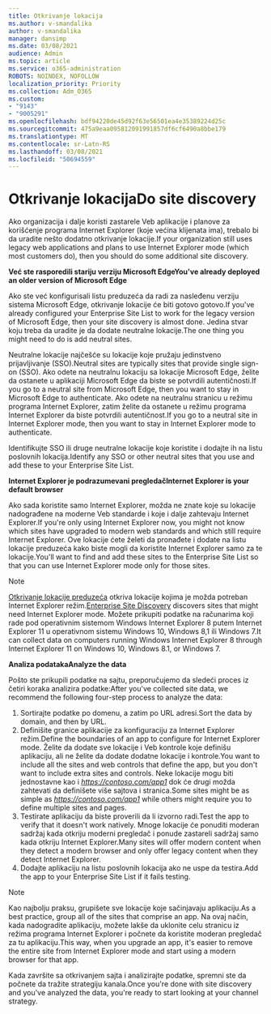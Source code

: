 ```yaml
---
title: Otkrivanje lokacija
ms.author: v-smandalika
author: v-smandalika
manager: dansimp
ms.date: 03/08/2021
audience: Admin
ms.topic: article
ms.service: o365-administration
ROBOTS: NOINDEX, NOFOLLOW
localization_priority: Priority
ms.collection: Adm_O365
ms.custom:
- "9143"
- "9005291"
ms.openlocfilehash: bdf94220de45d92f63e56501ea4e35389224d25c
ms.sourcegitcommit: 475a9eaa095812091991857df6cf6490a8bbe179
ms.translationtype: MT
ms.contentlocale: sr-Latn-RS
ms.lasthandoff: 03/08/2021
ms.locfileid: "50694559"
---
```

# <a name="do-site-discovery"></a><span data-ttu-id="3b2d3-102">Otkrivanje lokacija</span><span class="sxs-lookup"><span data-stu-id="3b2d3-102">Do site discovery</span></span>

<span data-ttu-id="3b2d3-103">Ako organizacija i dalje koristi zastarele Veb aplikacije i planove za korišćenje programa Internet Explorer (koje većina klijenata ima), trebalo bi da uradite nešto dodatno otkrivanje lokacije.</span><span class="sxs-lookup"><span data-stu-id="3b2d3-103">If your organization still uses legacy web applications and plans to use Internet Explorer mode (which most customers do), then you should do some additional site discovery.</span></span>

<span data-ttu-id="3b2d3-104">**Već ste rasporedili stariju verziju Microsoft Edge**</span><span class="sxs-lookup"><span data-stu-id="3b2d3-104">**You've already deployed an older version of Microsoft Edge**</span></span>

<span data-ttu-id="3b2d3-105">Ako ste već konfigurisali listu preduzeća da radi za nasleđenu verziju sistema Microsoft Edge, otkrivanje lokacije će biti gotovo gotovo.</span><span class="sxs-lookup"><span data-stu-id="3b2d3-105">If you've already configured your Enterprise Site List to work for the legacy version of Microsoft Edge, then your site discovery is almost done.</span></span> <span data-ttu-id="3b2d3-106">Jedina stvar koju treba da uradite je da dodate neutralne lokacije.</span><span class="sxs-lookup"><span data-stu-id="3b2d3-106">The one thing you might need to do is add neutral sites.</span></span>

<span data-ttu-id="3b2d3-107">Neutralne lokacije najčešće su lokacije koje pružaju jedinstveno prijavljivanje (SSO).</span><span class="sxs-lookup"><span data-stu-id="3b2d3-107">Neutral sites are typically sites that provide single sign-on (SSO).</span></span> <span data-ttu-id="3b2d3-108">Ako odete na neutralnu lokaciju sa lokacije Microsoft Edge, želite da ostanete u aplikaciji Microsoft Edge da biste se potvrdili autentičnosti.</span><span class="sxs-lookup"><span data-stu-id="3b2d3-108">If you go to a neutral site from Microsoft Edge, then you want to stay in Microsoft Edge to authenticate.</span></span> <span data-ttu-id="3b2d3-109">Ako odete na neutralnu stranicu u režimu programa Internet Explorer, zatim želite da ostanete u režimu programa Internet Explorer da biste potvrdili autentičnost.</span><span class="sxs-lookup"><span data-stu-id="3b2d3-109">If you go to a neutral site in Internet Explorer mode, then you want to stay in Internet Explorer mode to authenticate.</span></span>

<span data-ttu-id="3b2d3-110">Identifikujte SSO ili druge neutralne lokacije koje koristite i dodajte ih na listu poslovnih lokacija.</span><span class="sxs-lookup"><span data-stu-id="3b2d3-110">Identify any SSO or other neutral sites that you use and add these to your Enterprise Site List.</span></span>

<span data-ttu-id="3b2d3-111">**Internet Explorer je podrazumevani pregledač**</span><span class="sxs-lookup"><span data-stu-id="3b2d3-111">**Internet Explorer is your default browser**</span></span>

<span data-ttu-id="3b2d3-112">Ako sada koristite samo Internet Explorer, možda ne znate koje su lokacije nadograđene na moderne Veb standarde i koje i dalje zahtevaju Internet Explorer.</span><span class="sxs-lookup"><span data-stu-id="3b2d3-112">If you're only using Internet Explorer now, you might not know which sites have upgraded to modern web standards and which still require Internet Explorer.</span></span> <span data-ttu-id="3b2d3-113">Ove lokacije ćete želeti da pronađete i dodate na listu lokacije preduzeća kako biste mogli da koristite Internet Explorer samo za te lokacije.</span><span class="sxs-lookup"><span data-stu-id="3b2d3-113">You'll want to find and add these sites to the Enterprise Site List so that you can use Internet Explorer mode only for those sites.</span></span>

> [!NOTE]
> <span data-ttu-id="3b2d3-114">[Otkrivanje lokacije preduzeća](https://docs.microsoft.com/internet-explorer/ie11-deploy-guide/collect-data-using-enterprise-site-discovery) otkriva lokacije kojima je možda potreban Internet Explorer režim.</span><span class="sxs-lookup"><span data-stu-id="3b2d3-114">[Enterprise Site Discovery](https://docs.microsoft.com/internet-explorer/ie11-deploy-guide/collect-data-using-enterprise-site-discovery) discovers sites that might need Internet Explorer mode.</span></span> <span data-ttu-id="3b2d3-115">Možete prikupiti podatke na računarima koji rade pod operativnim sistemom Windows Internet Explorer 8 putem Internet Explorer 11 u operativnom sistemu Windows 10, Windows 8,1 ili Windows 7.</span><span class="sxs-lookup"><span data-stu-id="3b2d3-115">It can collect data on computers running Windows Internet Explorer 8 through Internet Explorer 11 on Windows 10, Windows 8.1, or Windows 7.</span></span>

<span data-ttu-id="3b2d3-116">**Analiza podataka**</span><span class="sxs-lookup"><span data-stu-id="3b2d3-116">**Analyze the data**</span></span>

<span data-ttu-id="3b2d3-117">Pošto ste prikupili podatke na sajtu, preporučujemo da sledeći proces iz četiri koraka analizira podatke:</span><span class="sxs-lookup"><span data-stu-id="3b2d3-117">After you've collected site data, we recommend the following four-step process to analyze the data:</span></span>
1. <span data-ttu-id="3b2d3-118">Sortirajte podatke po domenu, a zatim po URL adresi.</span><span class="sxs-lookup"><span data-stu-id="3b2d3-118">Sort the data by domain, and then by URL.</span></span>
2. <span data-ttu-id="3b2d3-119">Definišite granice aplikacije za konfiguraciju za Internet Explorer režim.</span><span class="sxs-lookup"><span data-stu-id="3b2d3-119">Define the boundaries of an app to configure for Internet Explorer mode.</span></span> <span data-ttu-id="3b2d3-120">Želite da dodate sve lokacije i Veb kontrole koje definišu aplikaciju, ali ne želite da dodate dodatne lokacije i kontrole.</span><span class="sxs-lookup"><span data-stu-id="3b2d3-120">You want to include all the sites and web controls that define the app, but you don't want to include extra sites and controls.</span></span> <span data-ttu-id="3b2d3-121">Neke lokacije mogu biti jednostavne kao i *https://contoso.com/app1* dok će drugi možda zahtevati da definišete više sajtova i stranica.</span><span class="sxs-lookup"><span data-stu-id="3b2d3-121">Some sites might be as simple as *https://contoso.com/app1* while others might require you to define multiple sites and pages.</span></span>
3. <span data-ttu-id="3b2d3-122">Testirate aplikaciju da biste proverili da li izvorno radi.</span><span class="sxs-lookup"><span data-stu-id="3b2d3-122">Test the app to verify that it doesn't work natively.</span></span> <span data-ttu-id="3b2d3-123">Mnoge lokacije će ponuditi moderan sadržaj kada otkriju moderni pregledač i ponude zastareli sadržaj samo kada otkriju Internet Explorer.</span><span class="sxs-lookup"><span data-stu-id="3b2d3-123">Many sites will offer modern content when they detect a modern browser and only offer legacy content when they detect Internet Explorer.</span></span>
4. <span data-ttu-id="3b2d3-124">Dodajte aplikaciju na listu poslovnih lokacija ako ne uspe da testira.</span><span class="sxs-lookup"><span data-stu-id="3b2d3-124">Add the app to your Enterprise Site List if it fails testing.</span></span>

> [!NOTE]
> <span data-ttu-id="3b2d3-125">Kao najbolju praksu, grupišete sve lokacije koje sačinjavaju aplikaciju.</span><span class="sxs-lookup"><span data-stu-id="3b2d3-125">As a best practice, group all of the sites that comprise an app.</span></span> <span data-ttu-id="3b2d3-126">Na ovaj način, kada nadogradite aplikaciju, možete lakše da uklonite celu stranicu iz režima programa Internet Explorer i počnete da koristite moderan pregledač za tu aplikaciju.</span><span class="sxs-lookup"><span data-stu-id="3b2d3-126">This way, when you upgrade an app, it's easier to remove the entire site from Internet Explorer mode and start using a modern browser for that app.</span></span>

<span data-ttu-id="3b2d3-127">Kada završite sa otkrivanjem sajta i analizirajte podatke, spremni ste da počnete da tražite strategiju kanala.</span><span class="sxs-lookup"><span data-stu-id="3b2d3-127">Once you're done with site discovery and you've analyzed the data, you're ready to start looking at your channel strategy.</span></span>

